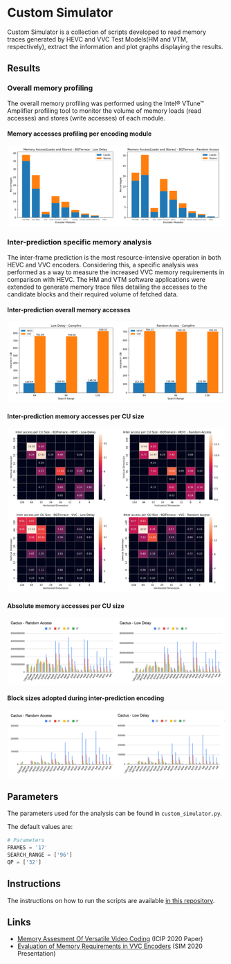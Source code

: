 # Custom Simulator

Custom Simulator is a collection of scripts developed to read memory traces generated by HEVC and VVC Test Models(HM and VTM, respectively), extract the information and plot graphs displaying the results.

## Results

### Overall memory profiling

The overall memory profiling was performed using the Intel® VTune™ Amplifier profiling tool to monitor the volume of memory loads (read accesses) and stores (write accesses) of each module.

#### Memory accesses profiling per encoding module

![VTM Block memory graph](/figs/memory_breakdown.png)

### Inter-prediction specific memory analysis

The inter-frame prediction is the most resource-intensive operation in both HEVC and VVC encoders. Considering this, a specific analysis was performed as a way to measure the increased VVC memory requirements in comparison with HEVC. The HM and VTM software applications were extended to generate memory trace files detailing the accesses to the candidate blocks and their required volume of fetched data.

#### Inter-prediction overall memory accesses

![Inter prediction overall graph](/figs/Inter_prediction_overall_mem_analysis.png)

#### Inter-prediction memory accesses per CU size

![HM Block memory graph](/figs/HM_block_mem_graph.png)
![VTM Block memory graph](/figs/VTM_block_mem_graph.png)

#### Absolute memory accesses per CU size

![Absolute Block Access](/figs/VTM_abs_block_memory.png)

#### Block sizes adopted during inter-prediction encoding

![Block sizes adopted](/figs/VTM_block_adopted.png)

## Parameters

The parameters used for the analysis can be found in `custom_simulator.py`.

The default values are:

```python
# Parameters
FRAMES = '17'
SEARCH_RANGE = ['96']
QP = ['32']
```

## Instructions

The instructions on how to run the scripts are available [in this repository](https://github.com/arthurcerveira/Video-Memory-Analysis-Environment#Instructions).

## Links

- [Memory Assesment Of Versatile Video Coding](https://arxiv.org/pdf/2005.13331.pdf) (ICIP 2020 Paper)
- [Evaluation of Memory Requirements in VVC Encoders](https://youtu.be/5vYPUehzYD8) (SIM 2020 Presentation) 
